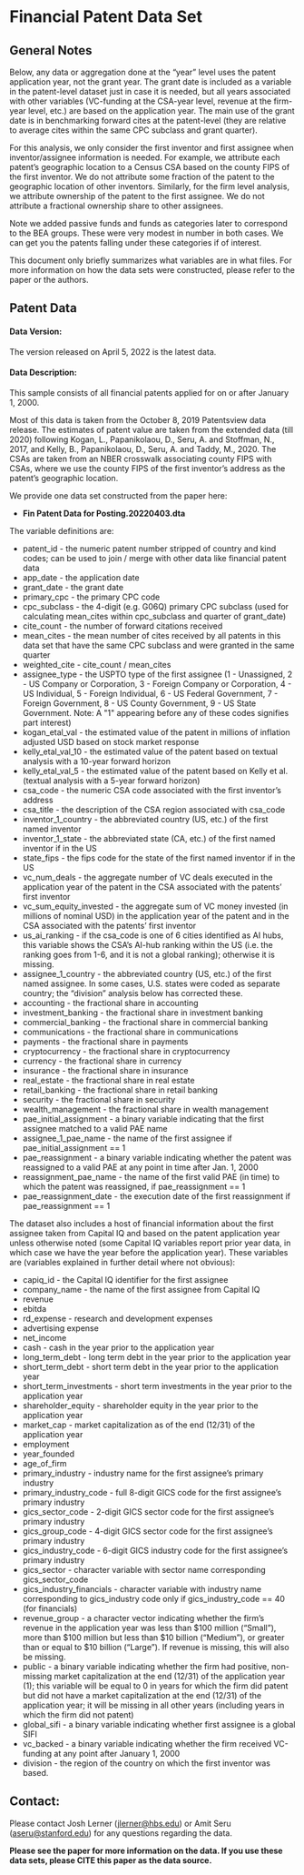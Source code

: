 # Financial Patent Data Set

## General Notes

Below, any data or aggregation done at the “year” level uses the patent application year, not the grant year.  The grant date is included as a variable in the patent-level dataset just in case it is needed, but all years  associated with other variables (VC-funding at the CSA-year level, revenue at the firm-year level, etc.) are based on the application year.  The main use of the grant date is in benchmarking forward cites at the patent-level (they are relative to average cites within the same CPC subclass and grant quarter).

For this analysis, we only consider the first inventor and first assignee when inventor/assignee information is needed.  For example, we attribute each patent’s geographic location to a Census CSA based on the county FIPS of the first inventor.  We do not attribute some fraction of the patent to the geographic location of other inventors.  Similarly, for the firm level analysis, we attribute ownership of the patent to the first assignee.  We do not attribute a fractional ownership share to other assignees.

Note we added passive funds and funds as categories later to correspond to the BEA groups. These were very modest in number in both cases. We can get you the patents falling under these categories if of interest.

This document only briefly summarizes what variables are in what files.  For more information on how the data sets were constructed, please refer to the paper or the authors.

  

## Patent Data

#### Data Version:

The version released on April 5, 2022 is the latest data.


#### Data Description:

This sample consists of all financial patents applied for on or after January 1, 2000.  

Most of this data is taken from the October 8, 2019 Patentsview data release. The estimates of patent value are taken from the extended data (till 2020) following Kogan, L., Papanikolaou, D., Seru, A. and Stoffman, N., 2017, and Kelly, B., Papanikolaou, D., Seru, A. and Taddy, M., 2020. The CSAs are taken from an NBER crosswalk associating county FIPS with CSAs, where we use the county FIPS of the first inventor’s address as the patent’s geographic location.

We provide one data set constructed from the paper here:

- **Fin Patent Data for Posting.20220403.dta**

The variable definitions are:

- patent_id - the numeric patent number stripped of country and kind codes; can be used to join / merge with other data like financial patent data
- app_date - the application date
- grant_date - the grant date
- primary_cpc - the primary CPC code
- cpc_subclass - the 4-digit (e.g. G06Q) primary CPC subclass (used for calculating mean_cites within cpc_subclass and quarter of grant_date)
- cite_count - the number of forward citations received
- mean_cites - the mean number of cites received by all patents in this data set that have the same CPC subclass and were granted in the same quarter
- weighted_cite - cite_count / mean_cites
- assignee_type - the USPTO type of the first assignee (1 - Unassigned, 2 - US Company or Corporation, 3 - Foreign Company or Corporation, 4 - US Individual, 5 - Foreign Individual, 6 - US  Federal Government, 7 - Foreign Government, 8 - US County Government, 9 - US State Government. Note: A "1" appearing before any of these codes signifies part interest)
- kogan_etal_val - the estimated value of the patent in millions of inflation adjusted USD based on stock market response
- kelly_etal_val_10 - the estimated value of the patent based on textual analysis with a 10-year forward horizon
- kelly_etal_val_5 - the estimated value of the patent based on Kelly et al. (textual analysis with a 5-year forward horizon)
- csa_code - the numeric CSA code associated with the first inventor’s address
- csa_title - the description of the CSA region associated with csa_code
- inventor_1_country - the abbreviated country (US, etc.) of the first named inventor
- inventor_1_state - the abbreviated state (CA, etc.) of the first named inventor if in the US
- state_fips - the fips code for the state of the first named inventor if in the US
- vc_num_deals - the aggregate number of VC deals executed in the application year of the patent in the CSA associated with the patents’ first inventor
- vc_sum_equity_invested - the aggregate sum of VC money invested (in millions of nominal USD) in the application year of the patent and in the CSA associated with the patents’ first inventor
- us_ai_ranking - if the csa_code is one of 6 cities identified as AI hubs, this variable shows the CSA’s AI-hub ranking within the US (i.e. the ranking goes from 1-6, and it is not a global ranking); otherwise it is missing.
- assignee_1_country - the abbreviated country (US, etc.) of the first named assignee. In some cases, U.S. states were coded as separate country; the “division” analysis below has corrected these.
- accounting - the fractional share in accounting
- investment_banking - the fractional share in investment banking
- commercial_banking - the fractional share in commercial banking
- communications - the fractional share in communications
- payments - the fractional share in payments
- cryptocurrency - the fractional share in cryptocurrency
- currency - the fractional share in currency
- insurance - the fractional share in insurance
- real_estate - the fractional share in real estate
- retail_banking - the fractional share in retail banking
- security - the fractional share in security
- wealth_management - the fractional share in wealth management
- pae_initial_assignment - a binary variable indicating that the first assignee matched to a valid PAE name
- assignee_1_pae_name - the name of the first assignee if pae_initial_assignment == 1
- pae_reassignment - a binary variable indicating whether the patent was reassigned to a valid PAE at any point in time after Jan. 1, 2000
- reassignment_pae_name - the name of the first valid PAE (in time) to which the patent was reassigned, if pae_reassignment == 1
- pae_reassignment_date - the execution date of the first reassignment if pae_reassignment == 1

The dataset also includes a host of financial information about the first assignee taken from Capital IQ and based on the patent application year unless otherwise noted (some Capital IQ variables report prior year data, in which case we have the year before the application year).  These variables are (variables explained in further detail where not obvious):

- capiq_id - the Capital IQ identifier for the first assignee
- company_name - the name of the first assignee from Capital IQ
- revenue 
- ebitda 
- rd_expense - research and development expenses
- advertising expense
- net_income
- cash - cash in the year prior to the application year
- long_term_debt - long term debt in the year prior to the application year
- short_term_debt - short term debt in the year prior to the application year
- short_term_investments - short term investments in the year prior to the application year
- shareholder_equity - shareholder equity in the year prior to the application year
- market_cap - market capitalization as of the end (12/31) of the application year
- employment 
- year_founded
- age_of_firm
- primary_industry - industry name for the first assignee’s primary industry
- primary_industry_code - full 8-digit GICS code for the first assignee’s primary industry
- gics_sector_code - 2-digit GICS sector code for the first assignee’s primary industry
- gics_group_code - 4-digit GICS sector code for the first assignee’s primary industry
- gics_industry_code - 6-digit GICS industry code for the first assignee’s primary industry
- gics_sector - character variable with sector name corresponding gics_sector_code
- gics_industry_financials - character variable with industry name corresponding to gics_industry code only if gics_industry_code == 40 (for financials)
- revenue_group - a character vector indicating whether the firm’s revenue in the application year was less than $100 million (“Small”), more than $100 million but less than $10 billion (“Medium”), or greater than or equal to $10 billion (“Large”).  If revenue is missing, this will also be missing.
- public - a binary variable indicating whether the firm had positive, non-missing market capitalization at the end (12/31) of the application year (1); this variable will be equal to 0 in years for which the firm did patent but did not have a market capitalization at the end (12/31) of the application year; it will be missing in all other years (including years in which the firm did not patent)
- global_sifi - a binary variable indicating whether first assignee is a global SIFI
- vc_backed - a binary variable indicating whether the firm received VC-funding at any point after January 1, 2000
- division - the region of the country on which the first inventor was based.


## Contact:

Please contact Josh Lerner (jlerner@hbs.edu) or Amit Seru (aseru@stanford.edu) for any questions regarding the data.

**Please see the paper for more information on the data. If you use these data sets, please CITE this paper as the data source.**
